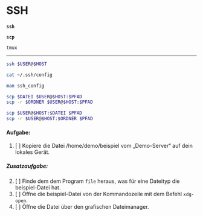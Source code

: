 # SSH

**`ssh`**

**`scp`**

`tmux`

---

```bash
ssh $USER@$HOST

cat ~/.ssh/config

man ssh_config
```

```bash
scp $DATEI $USER@$HOST:$PFAD
scp -r $ORDNER $USER@$HOST:$PFAD

scp $USER@$HOST:$DATEI $PFAD
scp -r $USER@$HOST:$ORDNER $PFAD
```

#### Aufgabe:
1. [ ] Kopiere die Datei /home/demo/beispiel vom „Demo-Server“ auf dein lokales Gerät.
##### Zusatzaufgabe:
2. [ ] Finde dem dem Program `file` heraus, was für eine Dateityp die beispiel-Datei hat.
3. [ ] Öffne die beispiel-Datei von der Kommandozeile mit dem Befehl `xdg-open`.
4. [ ] Öffne die Datei über den grafischen Dateimanager.
